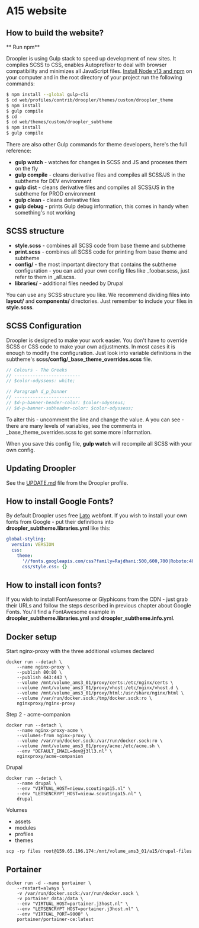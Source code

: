 # A15 website #


## How to build the website? ##

** Run npm**

Droopler is using Gulp stack to speed up development of new sites. It compiles SCSS to CSS, enables Autoprefixer to deal with browser compatibility and minimizes all JavaScript files. [Install Node v13 and npm](https://nodejs.org/en/download/) on your computer and in the root directory of your project run the following commands:

```sh
$ npm install --global gulp-cli
$ cd web/profiles/contrib/droopler/themes/custom/droopler_theme
$ npm install
$ gulp compile
$ cd -
$ cd web/themes/custom/droopler_subtheme
$ npm install
$ gulp compile
```

There are also other Gulp commands for theme developers, here's the full reference:

 - **gulp watch** - watches for changes in SCSS and JS and proceses them on the fly
 - **gulp compile** - cleans derivative files and compiles all SCSS/JS in the subtheme for DEV environment
 - **gulp dist** - cleans derivative files and compiles all SCSS/JS in the subtheme for PROD environment
 - **gulp clean** - cleans derivative files
 - **gulp debug** - prints Gulp debug information, this comes in handy when something's not working

## SCSS structure ##

 - **style.scss** - combines all SCSS code from base theme and subtheme
 - **print.scss** - combines all SCSS code for printing from base theme and subtheme
 - **config/** - the most important directory that contains the subtheme configuration - you can add your own config files like _foobar.scss, just refer to them in _all.scss.
 - **libraries/** - additional files needed by Drupal

You can use any SCSS structure you like. We recommend dividing files into **layout/** and **components/** directories. Just remember to include your files in **style.scss**.

## SCSS Configuration ##

Droopler is designed to make your work easier. You don't have to override SCSS or CSS code to make your own adjustments. In most cases it is enough to modify the configuration. Just look into variable definitions in the subtheme's **scss/config/_base_theme_overrides.scss** file.

```scss
// Colours - The Greeks
// -------------------------
// $color-odysseus: white;

// Paragraph d_p_banner
// -------------------------
// $d-p-banner-header-color: $color-odysseus;
// $d-p-banner-subheader-color: $color-odysseus;
```

To alter this - uncomment the line and change the value. A you can see - there are many levels of variables, see the comments in _base_theme_overrides.scss to get some more information.

When you save this config file, **gulp watch** will recompile all SCSS with your own config.

## Updating Droopler ##

See the [UPDATE.md](https://github.com/droptica/droopler/blob/master/UPDATE.md) file from the Droopler profile.

## How to install Google Fonts? ##

By default Droopler uses free [Lato](http://www.latofonts.com/) webfont. If you wish to install your own fonts from Google - put their definitions into **droopler_subtheme.libraries.yml** like this:

```yaml
global-styling:
  version: VERSION
  css:
    theme:
      '//fonts.googleapis.com/css?family=Rajdhani:500,600,700|Roboto:400,700&subset=latin-ext': { type: external, minified: true }
      css/style.css: {}
```

## How to install icon fonts? ##

If you wish to install FontAwesome or Glyphicons from the CDN - just grab their URLs and follow the steps described in previous chapter about Google Fonts. You'll find a FontAwesome example in **droopler_subtheme.libraries.yml** and **droopler_subtheme.info.yml**.

## Docker setup ##

Start nginx-proxy with the three additional volumes declared

```shell
docker run --detach \
    --name nginx-proxy \
    --publish 80:80 \
    --publish 443:443 \
    --volume /mnt/volume_ams3_01/proxy/certs:/etc/nginx/certs \
    --volume /mnt/volume_ams3_01/proxy/vhost:/etc/nginx/vhost.d \
    --volume /mnt/volume_ams3_01/proxy/html:/usr/share/nginx/html \
    --volume /var/run/docker.sock:/tmp/docker.sock:ro \
    nginxproxy/nginx-proxy
```

Step 2 - acme-companion
```shell
docker run --detach \
    --name nginx-proxy-acme \
    --volumes-from nginx-proxy \
    --volume /var/run/docker.sock:/var/run/docker.sock:ro \
    --volume /mnt/volume_ams3_01/proxy/acme:/etc/acme.sh \
    --env "DEFAULT_EMAIL=dev@j3ll3.nl" \
    nginxproxy/acme-companion
```

Drupal
```shell
docker run --detach \
    --name drupal \
    --env "VIRTUAL_HOST=nieuw.scoutinga15.nl" \
    --env "LETSENCRYPT_HOST=nieuw.scoutinga15.nl" \
    drupal
```

Volumes
- assets
- modules
- profiles
- themes

`scp -rp files root@159.65.196.174:/mnt/volume_ams3_01/a15/drupal-files `

## Portainer ##

```shell
docker run -d --name portainer \
    --restart=always \
    -v /var/run/docker.sock:/var/run/docker.sock \
    -v portainer_data:/data \
    --env "VIRTUAL_HOST=portainer.j3host.nl" \
    --env "LETSENCRYPT_HOST=portainer.j3host.nl" \
    --env "VIRTUAL_PORT=9000" \
    portainer/portainer-ce:latest
```
